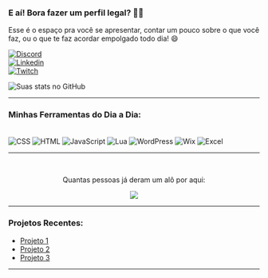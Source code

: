 <!-- 
**Passo 1**: Primeiro de tudo, vá no seu GitHub e crie um repositório com **EXATAMENTE o mesmo nome** que seu nome de usuário. Isso é super importante, se não, não vai rolar!

**Passo 2**: Copie o código abaixo e edite as partes indicadas nos comentários. Bora lá!
-->

### E aí! Bora fazer um perfil legal? 🙋‍♂️

Esse é o espaço pra você se apresentar, contar um pouco sobre o que você faz, ou o que te faz acordar empolgado todo dia! 😄

[![Discord](https://img.shields.io/badge/Discord-7289DA?style=for-the-badge&logo=discord&logoColor=white)](https://discord.gg/TfhKUkwKvf) <!-- Coloca o link do seu servidor Discord aqui -->  
[![Linkedin](https://img.shields.io/badge/LinkedIn-0077B5?style=for-the-badge&logo=linkedin&logoColor=white)](https://www.linkedin.com/in/edjuniorjf/) <!-- Manda o link do seu LinkedIn -->  
[![Twitch](https://img.shields.io/badge/Twitch-9146FF?style=for-the-badge&logo=twitch&logoColor=white)](https://www.twitch.tv/lordeuros) <!-- E aqui sua Twitch, se tiver! -->

<!-- Agora, no link abaixo, troca "LordEurosJf" pelo seu usuário do GitHub. Isso vai mostrar as suas estatísticas no perfil!
Ah, e você pode brincar com o tema trocando o valor de `theme="O_TEMA"`. Dá uma olhada nos temas aqui: https://github.com/anuraghazra/github-readme-stats/tree/master/themes -->

![Suas stats no GitHub](https://github-readme-stats.vercel.app/api?username=LordEurosJf&show_icons=true&theme=tokyonight)

---

### Minhas Ferramentas do Dia a Dia:

<!-- Aqui é o lugar para você colocar as tecnologias que você manja. Quer achar mais ícones? Dá uma olhada aqui: 
https://dev.to/envoy_/150-badges-for-github-pnk
Basta trocar o link da imagem no `src="LINK_AQUI"`, e ajustar o nome da tecnologia em `alt="TECNOLOGIA_AQUI"`. Fácil, né?
-->

<div style="display: inline_block"><br/>
  <img align="center" alt="CSS" src="https://img.shields.io/badge/CSS-239120?&style=for-the-badge&logo=css3&logoColor=white"/>
  <img align="center" alt="HTML" src="https://img.shields.io/badge/HTML5-E34F26?style=for-the-badge&logo=html5&logoColor=white"/>
  <img align="center" alt="JavaScript" src="https://img.shields.io/badge/JavaScript-323330?style=for-the-badge&logo=javascript&logoColor=F7DF1E"/>
  <img align="center" alt="Lua" src="https://img.shields.io/badge/Lua-2C2D72?style=for-the-badge&logo=lua&logoColor=white"/>
  <img align="center" alt="WordPress" src="https://img.shields.io/badge/Wordpress-21759B?style=for-the-badge&logo=wordpress&logoColor=white"/>
  <img align="center" alt="Wix" src="https://img.shields.io/badge/Wix-000?style=for-the-badge&logo=wix&logoColor=white"/>
  <img align="center" alt="Excel" src="https://img.shields.io/badge/Microsoft_Excel-217346?style=for-the-badge&logo=microsoft-excel&logoColor=white"/>
</div>

---

<!-- Agora, se quiser ver quantas visitas você tem no seu perfil, troca "LordEurosJf" pelo seu nome de usuário do GitHub no link abaixo. -->

<br>
<p align="center"> Quantas pessoas já deram um alô por aqui:</p>
<p align="center"> <img align="center" src="https://profile-counter.glitch.me/LordEurosJf/count.svg" /></p>

---

### Projetos Recentes:

- [Projeto 1](https://www.google.com) <br>
- [Projeto 2](https://www.google.com) <br>
- [Projeto 3](https://www.google.com) <br>

---

<!-- Agora é sua vez de brilhar! Manda ver e deixe esse perfil com a sua cara! -->

<!-- Dica da casa: se precisar de emojis pra enfeitar, dá um pulo aqui: https://emojipedia.org/ -->
